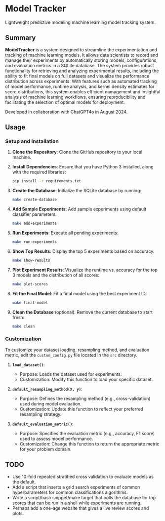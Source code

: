 # Model Tracker

Lightweight predictive modeling machine learning model tracking system.

## Summary

**ModelTracker** is a system designed to streamline the experimentation and tracking of machine learning models. It allows data scientists to record and manage their experiments by automatically storing models, configurations, and evaluation metrics in a SQLite database. The system provides robust functionality for retrieving and analyzing experimental results, including the ability to fit final models on full datasets and visualize the performance distribution across experiments. With features such as automated tracking of model performance, runtime analysis, and kernel density estimates for score distributions, this system enables efficient management and insightful analysis of machine learning workflows, ensuring reproducibility and facilitating the selection of optimal models for deployment.

Developed in collaboration with ChatGPT4o in August 2024.

## Usage

### Setup and Installation

1. **Clone the Repository**:
   Clone the GitHub repository to your local machine.

2. **Install Dependencies**:
   Ensure that you have Python 3 installed, along with the required libraries:
   ```bash
   pip install -r requirements.txt
   ```

3. **Create the Database**:
   Initialize the SQLite database by running:
   ```bash
   make create-database
   ```

4. **Add Sample Experiments**:
   Add sample experiments using default classifier parameters:
   ```bash
   make add-experiments
   ```

5. **Run Experiments**:
   Execute all pending experiments:
   ```bash
   make run-experiments
   ```

6. **Show Top Results**:
   Display the top 5 experiments based on accuracy:
   ```bash
   make show-results
   ```

7. **Plot Experiment Results**:
   Visualize the runtime vs. accuracy for the top 3 models and the distribution of all scores:
   ```bash
   make plot-scores
   ```

8. **Fit the Final Model**:
   Fit a final model using the best experiment ID:
   ```bash
   make final-model
   ```

9. **Clean the Database** (optional):
   Remove the current database to start fresh:
   ```bash
   make clean
   ```

### Customization

To customize your dataset loading, resampling method, and evaluation metric, edit the `custom_config.py` file located in the `src` directory.

1. **`load_dataset()`**:
   - Purpose: Loads the dataset used for experiments.
   - Customization: Modify this function to load your specific dataset.

2. **`default_resampling_method(X, y)`**:
   - Purpose: Defines the resampling method (e.g., cross-validation) used during model evaluation.
   - Customization: Update this function to reflect your preferred resampling strategy.

3. **`default_evaluation_metric()`**:
   - Purpose: Specifies the evaluation metric (e.g., accuracy, F1 score) used to assess model performance.
   - Customization: Change this function to return the appropriate metric for your problem domain.

## TODO

* Use 10-fold repeated stratified cross validation to evaluate models as the default.
* Add a script that inserts a grid search experiments of common hyperparameters for common classifications algorithms.
* Write a script/bash snippet/make target that polls the database for top scores that can be run in a shell while experiments are running.
* Perhaps add a one-age website that gives a live review scores and plots.


